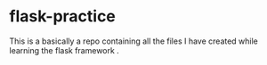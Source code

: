 # flask-practice

This is a basically a repo containing all the files I have created while learning the flask framework .
